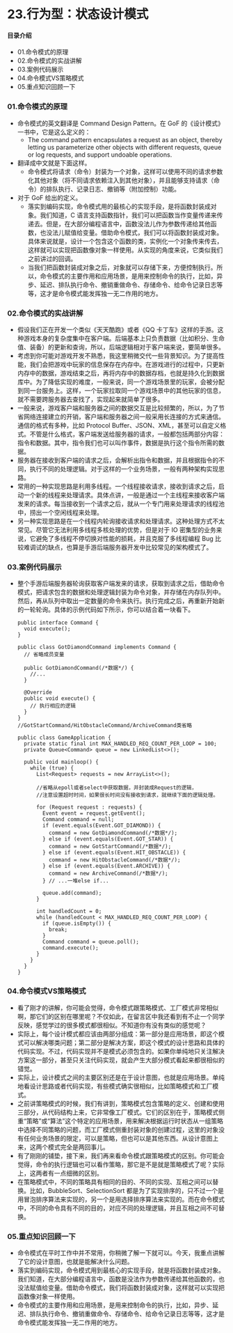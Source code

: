 # 23.行为型：状态设计模式
#### 目录介绍
- 01.命令模式的原理
- 02.命令模式的实战讲解
- 03.案例代码展示
- 04.命令模式VS策略模式
- 05.重点知识回顾一下




### 01.命令模式的原理
- 命令模式的英文翻译是 Command Design Pattern。在 GoF 的《设计模式》一书中，它是这么定义的：
    - The command pattern encapsulates a request as an object, thereby letting us parameterize other objects with different requests, queue or log requests, and support undoable operations.
- 翻译成中文就是下面这样。
    - 命令模式将请求（命令）封装为一个对象，这样可以使用不同的请求参数化其他对象（将不同请求依赖注入到其他对象），并且能够支持请求（命令）的排队执行、记录日志、撤销等（附加控制）功能。
- 对于 GoF 给出的定义。
    - 落实到编码实现，命令模式用的最核心的实现手段，是将函数封装成对象。我们知道，C 语言支持函数指针，我们可以把函数当作变量传递来传递去。但是，在大部分编程语言中，函数没法儿作为参数传递给其他函数，也没法儿赋值给变量。借助命令模式，我们可以将函数封装成对象。具体来说就是，设计一个包含这个函数的类，实例化一个对象传来传去，这样就可以实现把函数像对象一样使用。从实现的角度来说，它类似我们之前讲过的回调。
    - 当我们把函数封装成对象之后，对象就可以存储下来，方便控制执行。所以，命令模式的主要作用和应用场景，是用来控制命令的执行，比如，异步、延迟、排队执行命令、撤销重做命令、存储命令、给命令记录日志等等，这才是命令模式能发挥独一无二作用的地方。


### 02.命令模式的实战讲解
- 假设我们正在开发一个类似《天天酷跑》或者《QQ 卡丁车》这样的手游。这种游戏本身的复杂度集中在客户端。后端基本上只负责数据（比如积分、生命值、装备）的更新和查询，所以，后端逻辑相对于客户端来说，要简单很多。
- 考虑到你可能对游戏开发不熟悉，我这里稍微交代一些背景知识。为了提高性能，我们会把游戏中玩家的信息保存在内存中。在游戏进行的过程中，只更新内存中的数据，游戏结束之后，再将内存中的数据存档，也就是持久化到数据库中。为了降低实现的难度，一般来说，同一个游戏场景里的玩家，会被分配到同一台服务上。这样，一个玩家拉取同一个游戏场景中的其他玩家的信息，就不需要跨服务器去查找了，实现起来就简单了很多。
- 一般来说，游戏客户端和服务器之间的数据交互是比较频繁的，所以，为了节省网络连接建立的开销，客户端和服务器之间一般采用长连接的方式来通信。通信的格式有多种，比如 Protocol Buffer、JSON、XML，甚至可以自定义格式。不管是什么格式，客户端发送给服务器的请求，一般都包括两部分内容：指令和数据。其中，指令我们也可以叫作事件，数据是执行这个指令所需的数据。
- 服务器在接收到客户端的请求之后，会解析出指令和数据，并且根据指令的不同，执行不同的处理逻辑。对于这样的一个业务场景，一般有两种架构实现思路。
- 常用的一种实现思路是利用多线程。一个线程接收请求，接收到请求之后，启动一个新的线程来处理请求。具体点讲，一般是通过一个主线程来接收客户端发来的请求。每当接收到一个请求之后，就从一个专门用来处理请求的线程池中，捞出一个空闲线程来处理。
- 另一种实现思路是在一个线程内轮询接收请求和处理请求。这种处理方式不太常见。尽管它无法利用多线程多核处理的优势，但是对于 IO 密集型的业务来说，它避免了多线程不停切换对性能的损耗，并且克服了多线程编程 Bug 比较难调试的缺点，也算是手游后端服务器开发中比较常见的架构模式了。



### 03.案例代码展示
- 整个手游后端服务器轮询获取客户端发来的请求，获取到请求之后，借助命令模式，把请求包含的数据和处理逻辑封装为命令对象，并存储在内存队列中。然后，再从队列中取出一定数量的命令来执行。执行完成之后，再重新开始新的一轮轮询。具体的示例代码如下所示，你可以结合着一块看下。
    ```
    public interface Command {
      void execute();
    }
    
    public class GotDiamondCommand implements Command {
      // 省略成员变量
    
      public GotDiamondCommand(/*数据*/) {
        //...
      }
    
      @Override
      public void execute() {
        // 执行相应的逻辑
      }
    }
    //GotStartCommand/HitObstacleCommand/ArchiveCommand类省略
    
    public class GameApplication {
      private static final int MAX_HANDLED_REQ_COUNT_PER_LOOP = 100;
      private Queue<Command> queue = new LinkedList<>();
    
      public void mainloop() {
        while (true) {
          List<Request> requests = new ArrayList<>();
          
          //省略从epoll或者select中获取数据，并封装成Request的逻辑，
          //注意设置超时时间，如果很长时间没有接收到请求，就继续下面的逻辑处理。
          
          for (Request request : requests) {
            Event event = request.getEvent();
            Command command = null;
            if (event.equals(Event.GOT_DIAMOND)) {
              command = new GotDiamondCommand(/*数据*/);
            } else if (event.equals(Event.GOT_STAR)) {
              command = new GotStartCommand(/*数据*/);
            } else if (event.equals(Event.HIT_OBSTACLE)) {
              command = new HitObstacleCommand(/*数据*/);
            } else if (event.equals(Event.ARCHIVE)) {
              command = new ArchiveCommand(/*数据*/);
            } // ...一堆else if...
    
            queue.add(command);
          }
    
          int handledCount = 0;
          while (handledCount < MAX_HANDLED_REQ_COUNT_PER_LOOP) {
            if (queue.isEmpty()) {
              break;
            }
            Command command = queue.poll();
            command.execute();
          }
        }
      }
    }
    ```


### 04.命令模式VS策略模式
- 看了刚才的讲解，你可能会觉得，命令模式跟策略模式、工厂模式非常相似啊，那它们的区别在哪里呢？不仅如此，在留言区中我还看到有不止一个同学反映，感觉学过的很多模式都很相似。不知道你有没有类似的感觉呢？
- 实际上，每个设计模式都应该由两部分组成：第一部分是应用场景，即这个模式可以解决哪类问题；第二部分是解决方案，即这个模式的设计思路和具体的代码实现。不过，代码实现并不是模式必须包含的。如果你单纯地只关注解决方案这一部分，甚至只关注代码实现，就会产生大部分模式看起来都很相似的错觉。
- 实际上，设计模式之间的主要区别还是在于设计意图，也就是应用场景。单纯地看设计思路或者代码实现，有些模式确实很相似，比如策略模式和工厂模式。
- 之前讲策略模式的时候，我们有讲到，策略模式包含策略的定义、创建和使用三部分，从代码结构上来，它非常像工厂模式。它们的区别在于，策略模式侧重“策略”或“算法”这个特定的应用场景，用来解决根据运行时状态从一组策略中选择不同策略的问题，而工厂模式侧重封装对象的创建过程，这里的对象没有任何业务场景的限定，可以是策略，但也可以是其他东西。从设计意图上来，这两个模式完全是两回事儿。
- 有了刚刚的铺垫，接下来，我们再来看命令模式跟策略模式的区别。你可能会觉得，命令的执行逻辑也可以看作策略，那它是不是就是策略模式了呢？实际上，这两者有一点细微的区别。
- 在策略模式中，不同的策略具有相同的目的、不同的实现、互相之间可以替换。比如，BubbleSort、SelectionSort 都是为了实现排序的，只不过一个是用冒泡排序算法来实现的，另一个是用选择排序算法来实现的。而在命令模式中，不同的命令具有不同的目的，对应不同的处理逻辑，并且互相之间不可替换。



### 05.重点知识回顾一下
- 命令模式在平时工作中并不常用，你稍微了解一下就可以。今天，我重点讲解了它的设计意图，也就是能解决什么问题。
- 落实到编码实现，命令模式用到最核心的实现手段，就是将函数封装成对象。我们知道，在大部分编程语言中，函数是没法作为参数传递给其他函数的，也没法赋值给变量。借助命令模式，我们将函数封装成对象，这样就可以实现把函数像对象一样使用。
- 命令模式的主要作用和应用场景，是用来控制命令的执行，比如，异步、延迟、排队执行命令、撤销重做命令、存储命令、给命令记录日志等等，这才是命令模式能发挥独一无二作用的地方。


















